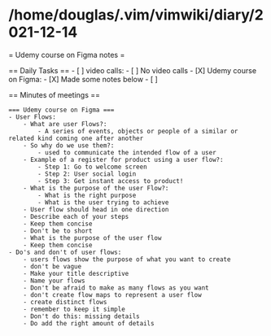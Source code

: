 # /home/douglas/.vim/vimwiki/diary/2021-12-14

= Udemy course on Figma notes =

== Daily Tasks ==
    - [ ] video calls:
        - [ ] No video calls
    - [X] Udemy course on Figma:
		- [X] Made some notes below
	- [ ] 

== Minutes of meetings ==
	
	=== Udemy course on Figma ===
	- User Flows:
		- What are user Flows?:
			- A series of events, objects or people of a similar or related kind coming one after another
		- So why do we use them?:
			- used to communicate the intended flow of a user 
		- Example of a register for product using a user flow?:
			- Step 1: Go to welcome screen
			- Step 2: User social login
			- Step 3: Get instant access to product!
		- What is the purpose of the user Flow?:
			- What is the right purpose
			- What is the user trying to achieve
		- User flow should head in one direction
		- Describe each of your steps
		- Keep them concise
		- Don't be to short
		- What is the purpose of the user flow
		- Keep them concise
	- Do's and don't of user flows:
		- users flows show the purpose of what you want to create
		- don't be vague
		- Make your title descriptive
		- Name your flows
		- Don't be afraid to make as many flows as you want
		- don't create flow maps to represent a user flow
		- create distinct flows
		- remember to keep it simple
		- Don't do this: missing details
		- Do add the right amount of details
